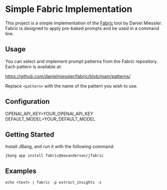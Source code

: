 # Simple Fabric Implementation

This project is a simple implementation of the [Fabric](https://github.com/danielmiessler/fabric/) tool by Daniel Miessler. Fabric is designed to apply
pre-baked prompts and be used in a command line. 

## Usage

You can select and implement prompt patterns from the Fabric repository. Each pattern is available at:

https://github.com/danielmiessler/fabric/blob/main/patterns/


Replace `<pattern>` with the name of the pattern you wish to use.

## Configuration

OPENAI_API_KEY=YOUR_OPENAI_API_KEY
DEFAULT_MODEL=YOUR_DEFAULT_MODEL

## Getting Started

Install JBang, and run it with the following command:

```shell
jbang app install fabric@maxandersen/jfabric
```

## Examples

```shell
echo <text> | fabric -p extract_insights -s 
```


